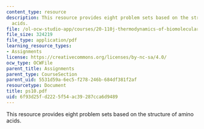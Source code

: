 ```yaml
---
content_type: resource
description: This resource provides eight problem sets based on the structure of amino
  acids.
file: /ol-ocw-studio-app/courses/20-110j-thermodynamics-of-biomolecular-systems-fall-2005/6f93d25fd2225f54ac39287cca6d9489_ps10.pdf
file_size: 324219
file_type: application/pdf
learning_resource_types:
- Assignments
license: https://creativecommons.org/licenses/by-nc-sa/4.0/
ocw_type: OCWFile
parent_title: Assignments
parent_type: CourseSection
parent_uid: 5531d59a-6ec5-f278-246b-684df381f2af
resourcetype: Document
title: ps10.pdf
uid: 6f93d25f-d222-5f54-ac39-287cca6d9489
---
```

This resource provides eight problem sets based on the structure of amino acids.